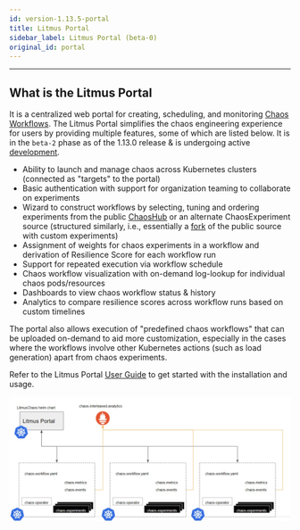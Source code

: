 ```yaml
---
id: version-1.13.5-portal
title: Litmus Portal
sidebar_label: Litmus Portal (beta-0)
original_id: portal
---
```

------

##  What is the Litmus Portal

It is a centralized web portal for creating, scheduling, and monitoring [Chaos Workflows](https://docs.litmuschaos.io/docs/chaos-workflows/).
The Litmus Portal simplifies the chaos engineering experience for users by providing multiple features, some of which are listed below. It is 
in the `beta-2` phase as of the 1.13.0 release & is undergoing active [development](https://github.com/litmuschaos/litmus/tree/master/litmus-portal). 

- Ability to launch and manage chaos across Kubernetes clusters (connected as "targets" to the portal)
- Basic authentication with support for organization teaming to collaborate on experiments 
- Wizard to construct workflows by selecting, tuning and ordering experiments from the public [ChaosHub](https://hub.litmuschaos.io) or an alternate 
  ChaosExperiment source (structured similarly, i.e., essentially a [fork](https://github.com/litmuschaos/chaos-charts) of the public source with custom experiments)
- Assignment of weights for chaos experiments in a workflow and derivation of Resilience Score for each workflow run
- Support for repeated execution via workflow schedule  
- Chaos workflow visualization with on-demand log-lookup for individual chaos pods/resources 
- Dashboards to view chaos workflow status & history
- Analytics to compare resilience scores across workflow runs based on custom timelines 

The portal also allows execution of "predefined chaos workflows" that can be uploaded on-demand to aid more customization, especially in the cases where the workflows
involve other Kubernetes actions (such as load generation) apart from chaos experiments. 

Refer to the Litmus Portal [User Guide](https://docs.google.com/document/d/1fiN25BrZpvqg0UkBCuqQBE7Mx8BwDGC8ss2j2oXkZNA/edit#) to get started with the installation and usage. 


<img src="/docs/assets/portal-arch.jpg" width="800">
